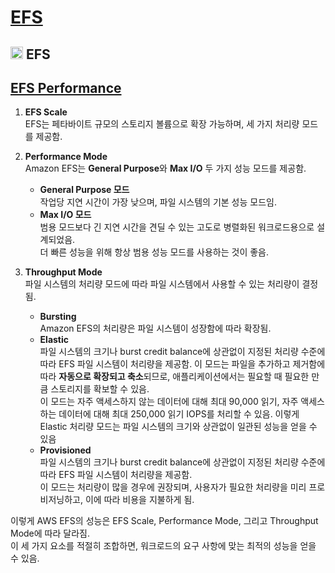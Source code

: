 # [EFS](https://docs.aws.amazon.com/ko_kr/efs/latest/ug/whatisefs.html)

## <img src = "https://github.com/LeeWooJung/AWS-SAA-C03/assets/31682438/f8e192fb-d31d-45de-913d-2d8f82c83d16" width = "20" height = "20"> EFS

## [EFS Performance](https://docs.aws.amazon.com/efs/latest/ug/performance.html)

1. **EFS Scale**  
EFS는 페타바이트 규모의 스토리지 볼륨으로 확장 가능하며, 세 가지 처리량 모드를 제공함.

2. **Performance Mode**  
Amazon EFS는 **General Purpose**와 **Max I/O** 두 가지 성능 모드를 제공함.  
    - **General Purpose 모드**  
작업당 지연 시간이 가장 낮으며, 파일 시스템의 기본 성능 모드임.  
    - **Max I/O 모드**  
범용 모드보다 긴 지연 시간을 견딜 수 있는 고도로 병렬화된 워크로드용으로 설계되었음.  
더 빠른 성능을 위해 항상 범용 성능 모드를 사용하는 것이 좋음.

3. **Throughput Mode**  
파일 시스템의 처리량 모드에 따라 파일 시스템에서 사용할 수 있는 처리량이 결정됨.  

    - **Bursting**  
Amazon EFS의 처리량은 파일 시스템이 성장함에 따라 확장됨.  
    - **Elastic**  
파일 시스템의 크기나 burst credit balance에 상관없이 지정된 처리량 수준에 따라 EFS 파일 시스템이 처리량을 제공함. 이 모드는 파일을 추가하고 제거함에 따라 **자동으로 확장되고 축소**되므로, 애플리케이션에서는 필요할 때 필요한 만큼 스토리지를 확보할 수 있음.  
이 모드는 자주 액세스하지 않는 데이터에 대해 최대 90,000 읽기, 자주 액세스하는 데이터에 대해 최대 250,000 읽기 IOPS를 처리할 수 있음. 이렇게 Elastic 처리량 모드는 파일 시스템의 크기와 상관없이 일관된 성능을 얻을 수 있음
    - **Provisioned**  
파일 시스템의 크기나 burst credit balance에 상관없이 지정된 처리량 수준에 따라 EFS 파일 시스템이 처리량을 제공함.  
이 모드는 처리량이 많을 경우에 권장되며, 사용자가 필요한 처리량을 미리 프로비저닝하고, 이에 따라 비용을 지불하게 됨.

이렇게 AWS EFS의 성능은 EFS Scale, Performance Mode, 그리고 Throughput Mode에 따라 달라짐.  
이 세 가지 요소를 적절히 조합하면, 워크로드의 요구 사항에 맞는 최적의 성능을 얻을 수 있음.